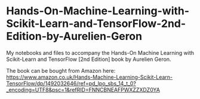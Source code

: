 # Hands-On-Machine-Learning-with-Scikit-Learn-and-TensorFlow-2nd-Edition-by-Aurelien-Geron
My notebooks and files to accompany the Hands-On Machine Learning with Scikit-Learn and TensorFlow [2nd Edition] book by Aurelien Geron.

The book can be bought from Amazon here: https://www.amazon.co.uk/Hands-Machine-Learning-Scikit-Learn-TensorFlow/dp/1492032646/ref=pd_lpo_sbs_14_t_0?_encoding=UTF8&psc=1&refRID=FNNCBNEAFPWXZZXDZ0YA
